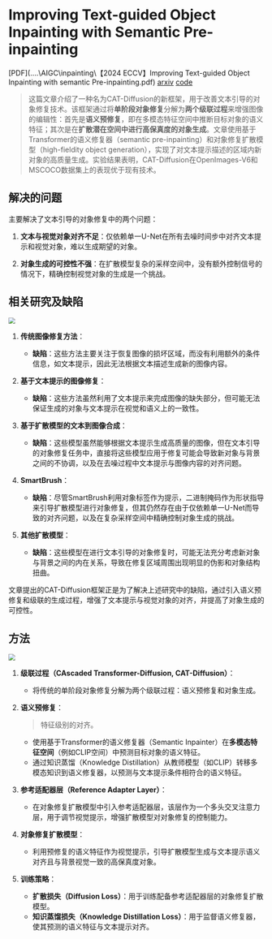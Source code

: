 # Improving Text-guided Object Inpainting with Semantic Pre-inpainting

[PDF](..\..\AIGC\inpainting\【2024 ECCV】Improving Text-guided Object Inpainting with semantic Pre-inpainting.pdf) [arxiv](https://arxiv.org/pdf/2409.08260) [code](https://github.com/Nnn-s/CATdiffusion) 

> 这篇文章介绍了一种名为CAT-Diffusion的新框架，用于改善文本引导的对象修复技术。该框架通过将**单阶段对象修复**分解为**两个级联过程**来增强图像的编辑性：首先是**语义预修复**，即在多模态特征空间中推断目标对象的语义特征；其次是在**扩散潜在空间中进行高保真度的对象生成**。文章使用基于Transformer的语义修复器（semantic pre-inpainting）和对象修复扩散模型（high-fieldity object generation），实现了对文本提示描述的区域内新对象的高质量生成。实验结果表明，CAT-Diffusion在OpenImages-V6和MSCOCO数据集上的表现优于现有技术。

## 解决的问题

主要解决了文本引导的对象修复中的两个问题：

1. **文本与视觉对象对齐不足**：仅依赖单一U-Net在所有去噪时间步中对齐文本提示和视觉对象，难以生成期望的对象。

2. **对象生成的可控性不强**：在扩散模型复杂的采样空间中，没有额外控制信号的情况下，精确控制视觉对象的生成是一个挑战。

## 相关研究及缺陷

<img src="D:\learning\paper\论文笔记\AIGC\fig\CAT-diffusion_1.png" style="zoom:80%;" />

1. **传统图像修复方法**：
   - **缺陷**：这些方法主要关注于恢复图像的损坏区域，而没有利用额外的条件信息，如文本提示，因此无法根据文本描述生成新的图像内容。

2. **基于文本提示的图像修复**：
   - **缺陷**：这些方法虽然利用了文本提示来完成图像的缺失部分，但可能无法保证生成的对象与文本提示在视觉和语义上的一致性。

3. **基于扩散模型的文本到图像合成**：
   - **缺陷**：这些模型虽然能够根据文本提示生成高质量的图像，但在文本引导的对象修复任务中，直接将这些模型应用于修复可能会导致新对象与背景之间的不协调，以及在去噪过程中文本提示与图像内容的对齐问题。

4. **SmartBrush**：
   - **缺陷**：尽管SmartBrush利用对象标签作为提示，二进制掩码作为形状指导来引导扩散模型进行对象修复，但其仍然存在由于仅依赖单一U-Net而导致的对齐问题，以及在复杂采样空间中精确控制对象生成的挑战。

5. **其他扩散模型**：
   - **缺陷**：这些模型在进行文本引导的对象修复时，可能无法充分考虑新对象与背景之间的内在关系，导致在修复区域周围出现明显的伪影和对象结构扭曲。

文章提出的CAT-Diffusion框架正是为了解决上述研究中的缺陷，通过引入语义预修复和级联的生成过程，增强了文本提示与视觉对象的对齐，并提高了对象生成的可控性。

## 方法

<img src="D:\learning\paper\论文笔记\AIGC\fig\CAT-diffusion_2.png" style="zoom:80%;" />

1. **级联过程（CAscaded Transformer-Diffusion, CAT-Diffusion）**：

   - 将传统的单阶段对象修复分解为两个级联过程：语义预修复和对象生成。

2. **语义预修复**：

   > 特征级别的对齐。

   - 使用基于Transformer的语义修复器（Semantic Inpainter）在**多模态特征空间**（例如CLIP空间）中预测目标对象的语义特征。
   - 通过知识蒸馏（Knowledge Distillation）从教师模型（如CLIP）转移多模态知识到语义修复器，以预测与文本提示条件相符合的语义特征。

3. **参考适配器层（Reference Adapter Layer）**：

   - 在对象修复扩散模型中引入参考适配器层，该层作为一个多头交叉注意力层，用于调节视觉提示，增强扩散模型对对象修复的控制能力。

4. **对象修复扩散模型**：
   - 利用预修复的语义特征作为视觉提示，引导扩散模型生成与文本提示语义对齐且与背景视觉一致的高保真度对象。

5. **训练策略**：
   - **扩散损失（Diffusion Loss）**：用于训练配备参考适配器层的对象修复扩散模型。
   - **知识蒸馏损失（Knowledge Distillation Loss）**：用于监督语义修复器，使其预测的语义特征与文本提示对齐。
